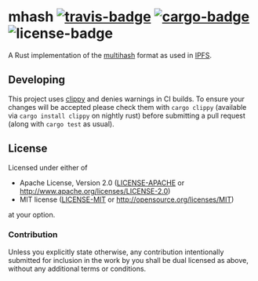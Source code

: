 # mhash [![travis-badge][]][travis] [![cargo-badge][]][cargo] ![license-badge][]

A Rust implementation of the [multihash][] format as used in [IPFS][].

## Developing

This project uses [clippy][] and denies warnings in CI builds. To ensure your
changes will be accepted please check them with `cargo clippy` (available via
`cargo install clippy` on nightly rust) before submitting a pull request (along
with `cargo test` as usual).

## License

Licensed under either of

 * Apache License, Version 2.0 ([LICENSE-APACHE](LICENSE-APACHE) or http://www.apache.org/licenses/LICENSE-2.0)
 * MIT license ([LICENSE-MIT](LICENSE-MIT) or http://opensource.org/licenses/MIT)

at your option.

### Contribution

Unless you explicitly state otherwise, any contribution intentionally submitted
for inclusion in the work by you shall be dual licensed as above, without any
additional terms or conditions.

[travis-badge]: https://img.shields.io/travis/Nemo157/mhash-rs/master.svg?style=flat-square
[travis]: https://travis-ci.org/Nemo157/mhash-rs
[cargo-badge]: https://img.shields.io/crates/v/mhash.svg?style=flat-square
[cargo]: https://crates.io/crates/mhash
[license-badge]: https://img.shields.io/badge/license-MIT/Apache--2.0-lightgray.svg?style=flat-square

[multihash]: https://github.com/multiformats/multihash
[ipfs]: https://ipfs.io
[clippy]: https://github.com/Manishearth/rust-clippy
